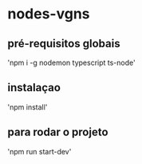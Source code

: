# nodes-vgns

## pré-requisitos globais
'npm i -g nodemon typescript ts-node'

## instalaçao
'npm install'

## para rodar o projeto
'npm run start-dev'

